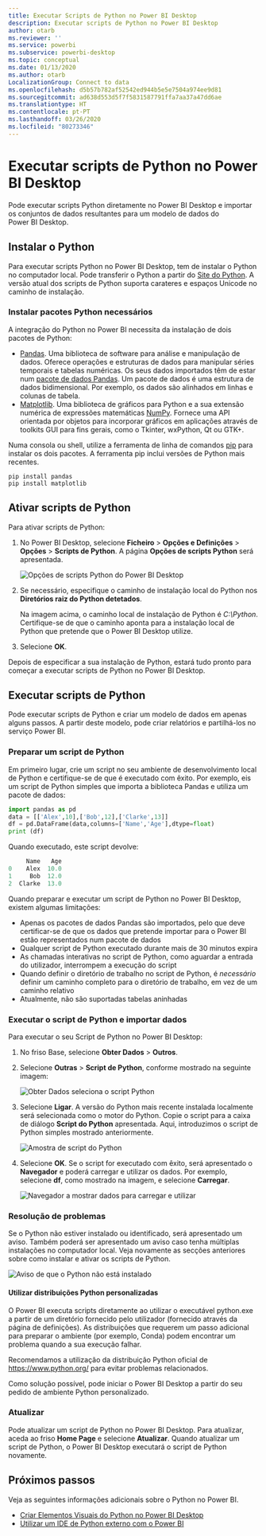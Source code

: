 ```yaml
---
title: Executar Scripts de Python no Power BI Desktop
description: Executar scripts de Python no Power BI Desktop
author: otarb
ms.reviewer: ''
ms.service: powerbi
ms.subservice: powerbi-desktop
ms.topic: conceptual
ms.date: 01/13/2020
ms.author: otarb
LocalizationGroup: Connect to data
ms.openlocfilehash: d5b57b782af52542ed944b5e5e7504a974ee9d81
ms.sourcegitcommit: ad638d553d5f7f5831587791ffa7aa37a47dd6ae
ms.translationtype: HT
ms.contentlocale: pt-PT
ms.lasthandoff: 03/26/2020
ms.locfileid: "80273346"
---
```

# <a name="run-python-scripts-in-power-bi-desktop"></a>Executar scripts de Python no Power BI Desktop

Pode executar scripts Python diretamente no Power BI Desktop e importar os conjuntos de dados resultantes para um modelo de dados do Power BI Desktop.

## <a name="install-python"></a>Instalar o Python

Para executar scripts Python no Power BI Desktop, tem de instalar o Python no computador local. Pode transferir o Python a partir do [Site do Python](https://www.python.org/). A versão atual dos scripts de Python suporta carateres e espaços Unicode no caminho de instalação.

### <a name="install-required-python-packages"></a>Instalar pacotes Python necessários

A integração do Python no Power BI necessita da instalação de dois pacotes de Python:

* [Pandas](https://pandas.pydata.org/). Uma biblioteca de software para análise e manipulação de dados. Oferece operações e estruturas de dados para manipular séries temporais e tabelas numéricas. Os seus dados importados têm de estar num [pacote de dados Pandas](https://www.tutorialspoint.com/python_pandas/python_pandas_dataframe.htm). Um pacote de dados é uma estrutura de dados bidimensional. Por exemplo, os dados são alinhados em linhas e colunas de tabela.
* [Matplotlib](https://matplotlib.org/). Uma biblioteca de gráficos para Python e a sua extensão numérica de expressões matemáticas [NumPy](https://www.numpy.org/). Fornece uma API orientada por objetos para incorporar gráficos em aplicações através de toolkits GUI para fins gerais, como o Tkinter, wxPython, Qt ou GTK+.

Numa consola ou shell, utilize a ferramenta de linha de comandos [pip](https://pip.pypa.io/en/stable/) para instalar os dois pacotes. A ferramenta pip inclui versões de Python mais recentes.

```CMD
pip install pandas
pip install matplotlib
```

## <a name="enable-python-scripting"></a>Ativar scripts de Python

Para ativar scripts de Python:

1. No Power BI Desktop, selecione **Ficheiro** > **Opções e Definições** > **Opções** > **Scripts de Python**. A página **Opções de scripts Python** será apresentada.

   ![Opções de scripts Python do Power BI Desktop](media/desktop-python-scripts/python-scripts-7.png)

1. Se necessário, especifique o caminho de instalação local do Python nos **Diretórios raiz do Python detetados**.

   Na imagem acima, o caminho local de instalação de Python é *C:\Python*. Certifique-se de que o caminho aponta para a instalação local de Python que pretende que o Power BI Desktop utilize.

1. Selecione **OK**.

Depois de especificar a sua instalação de Python, estará tudo pronto para começar a executar scripts de Python no Power BI Desktop.

## <a name="run-python-scripts"></a>Executar scripts de Python

Pode executar scripts de Python e criar um modelo de dados em apenas alguns passos. A partir deste modelo, pode criar relatórios e partilhá-los no serviço Power BI.

### <a name="prepare-a-python-script"></a>Preparar um script de Python

Em primeiro lugar, crie um script no seu ambiente de desenvolvimento local de Python e certifique-se de que é executado com êxito. Por exemplo, eis um script de Python simples que importa a biblioteca Pandas e utiliza um pacote de dados:

```python
import pandas as pd
data = [['Alex',10],['Bob',12],['Clarke',13]]
df = pd.DataFrame(data,columns=['Name','Age'],dtype=float)
print (df)
```

Quando executado, este script devolve:

```python
     Name   Age
0    Alex  10.0
1     Bob  12.0
2  Clarke  13.0
```

Quando preparar e executar um script de Python no Power BI Desktop, existem algumas limitações:

* Apenas os pacotes de dados Pandas são importados, pelo que deve certificar-se de que os dados que pretende importar para o Power BI estão representados num pacote de dados
* Qualquer script de Python executado durante mais de 30 minutos expira
* As chamadas interativas no script de Python, como aguardar a entrada do utilizador, interrompem a execução do script
* Quando definir o diretório de trabalho no script de Python, é *necessário* definir um caminho completo para o diretório de trabalho, em vez de um caminho relativo
* Atualmente, não são suportadas tabelas aninhadas

### <a name="run-your-python-script-and-import-data"></a>Executar o script de Python e importar dados

Para executar o seu Script de Python no Power BI Desktop:

1. No friso Base, selecione **Obter Dados** > **Outros**.

1. Selecione **Outras** > **Script de Python**, conforme mostrado na seguinte imagem:

   ![Obter Dados seleciona o script Python](media/desktop-python-scripts/python-scripts-1.png)

1. Selecione **Ligar**. A versão do Python mais recente instalada localmente será selecionada como o motor do Python. Copie o script para a caixa de diálogo **Script do Python** apresentada. Aqui, introduzimos o script de Python simples mostrado anteriormente.

   ![Amostra de script do Python](media/desktop-python-scripts/python-scripts-6.png)

1. Selecione **OK**. Se o script for executado com êxito, será apresentado o **Navegador** e poderá carregar e utilizar os dados. Por exemplo, selecione **df**, como mostrado na imagem, e selecione **Carregar**.

   ![Navegador a mostrar dados para carregar e utilizar](media/desktop-python-scripts/python-scripts-5.png) 

### <a name="troubleshooting"></a>Resolução de problemas

Se o Python não estiver instalado ou identificado, será apresentado um aviso. Também poderá ser apresentado um aviso caso tenha múltiplas instalações no computador local. Veja novamente as secções anteriores sobre como instalar e ativar os scripts de Python.

![Aviso de que o Python não está instalado](media/desktop-python-scripts/python-scripts-3.png)

#### <a name="using-custom-python-distributions"></a>Utilizar distribuições Python personalizadas

O Power BI executa scripts diretamente ao utilizar o executável python.exe a partir de um diretório fornecido pelo utilizador (fornecido através da página de definições). As distribuições que requerem um passo adicional para preparar o ambiente (por exemplo, Conda) podem encontrar um problema quando a sua execução falhar.

Recomendamos a utilização da distribuição Python oficial de https://www.python.org/ para evitar problemas relacionados.

Como solução possível, pode iniciar o Power BI Desktop a partir do seu pedido de ambiente Python personalizado.

### <a name="refresh"></a>Atualizar

Pode atualizar um script de Python no Power BI Desktop. Para atualizar, aceda ao friso **Home Page** e selecione **Atualizar**. Quando atualizar um script de Python, o Power BI Desktop executará o script de Python novamente.

## <a name="next-steps"></a>Próximos passos

Veja as seguintes informações adicionais sobre o Python no Power BI.

* [Criar Elementos Visuais do Python no Power BI Desktop](desktop-python-visuals.md)
* [Utilizar um IDE de Python externo com o Power BI](desktop-python-ide.md)
